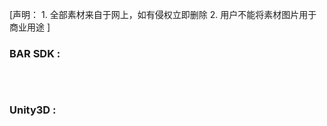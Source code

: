 
[声明：
    1. 全部素材来自于网上，如有侵权立即删除
    2. 用户不能将素材图片用于商业用途
]


### BAR SDK :

```

```
</br>

### Unity3D :
```

```

